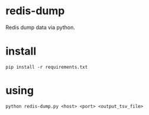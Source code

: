 # redis-dump

Redis dump data via python.

# install

```shell
pip install -r requirements.txt
```

# using

```shell
python redis-dump.py <host> <port> <output_tsv_file>
```
